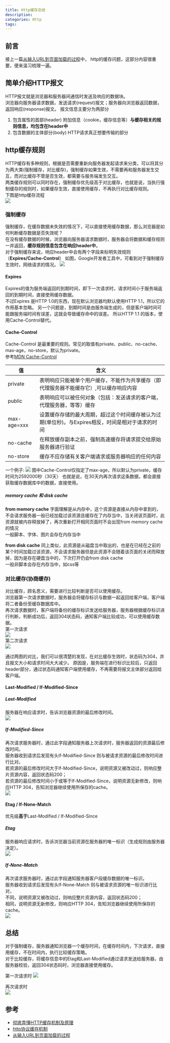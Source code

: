 ```yaml
---
title: Http缓存总结
description:
categories: Http
tags:
--- 
```

## 前言
接上一篇[从输入URL到页面加载的过程]({{site.url}}/http/2018/09/17/http-url/)中，
http的缓存问题，这部分内容很重要，便来温习梳理一遍。  

## 简单介绍HTTP报文  
HTTP报文就是浏览器和服务器间通信时发送及响应的数据块。  
浏览器向服务器请求数据，发送请求(request)报文；服务器向浏览器返回数据，返回响应(response)报文。
报文信息主要分为两部分
1. 包含属性的首部(header)  附加信息（cookie，缓存信息等）**与缓存相关的规则信息，均包含在header中**
2. 包含数据的主体部分(body)  HTTP请求真正想要传输的部分

## http缓存规则   
HTTP缓存有多种规则，根据是否需要重新向服务器发起请求来分类，可以将其分为两大类(强制缓存，对比缓存)，强制缓存如果生效，不需要再和服务器发生交互，而对比缓存不管是否生效，都需要与服务端发生交互。  
两类缓存规则可以同时存在，强制缓存优先级高于对比缓存，也就是说，当执行强制缓存的规则时，如果缓存生效，直接使用缓存，不再执行对比缓存规则。  
下图是http缓存流程  
![](https://image-static.segmentfault.com/308/881/308881798-5993d33171421_articlex)   

### 强制缓存  
强制缓存，在缓存数据未失效的情况下，可以直接使用缓存数据，那么浏览器是如何判断缓存数据是否失效呢？  
在没有缓存数据的时候，浏览器向服务器请求数据时，服务器会将数据和缓存规则一并返回，**缓存规则信息包含在响应header中**。  
对于强制缓存来说，响应header中会有两个字段来标明失效规则（**Expires/Cache-Control**） 
如图，Google开发者工具中，可看到对于强制缓存生效时，网络请求的情况。
![]({{site.url}}/assets/images/2018-9-17-http-url/disk-cache.png)  

#### Expires  
Expires的值为服务端返回的到期时间，即下一次请求时，请求时间小于服务端返回的到期时间，直接使用缓存数据。  
不过Expires 是HTTP 1.0的东西，现在默认浏览器均默认使用HTTP 1.1，所以它的作用基本忽略。
另一个问题是，到期时间是由服务端生成的，但是客户端时间可能跟服务端时间有误差，这就会导致缓存命中的误差。
所以HTTP 1.1 的版本，使用Cache-Control替代。
#### Cache-Control
Cache-Control 是最重要的规则。常见的取值有private、public、no-cache、max-age，no-store，默认为private。  
参考[MDN Cache-Control](https://developer.mozilla.org/zh-CN/docs/Web/HTTP/Headers/Cache-Control)  
 
|值|含义|  
|---|---|
|private|表明响应只能被单个用户缓存，不能作为共享缓存（即代理服务器不能缓存它）,可以缓存响应内容|
|public|表明响应可以被任何对象（包括：发送请求的客户端，代理服务器，等等）缓存|
|max-age=xxx|设置缓存存储的最大周期，超过这个时间缓存被认为过期(单位秒)。与Expires相反，时间是相对于请求的时间|
|no-cache|在释放缓存副本之前，强制高速缓存将请求提交给原始服务器进行验证|
|no-store|缓存不应存储有关客户端请求或服务器响应的任何内容|  
   
一个例子:
![]({{site.url}}/assets/images/2018-9-17-http-url/max-age.png)
图中Cache-Control仅指定了max-age，所以默认为private，缓存时间为2592000秒（30天）
也就是说，在30天内再次请求这条数据，都会直接获取缓存数据库中的数据，直接使用。  
##### memory cache 和 disk cache  
**from memory cache** 字面理解是从内存中，这个资源是直接从内存中拿到的，不会请求服务器一般已经加载过该资源且缓存在了内存当中，当关闭该页面时，此资源就被内存释放掉了，再次重新打开相同页面时不会出现from memory cache的情况   
一般脚本、字体、图片会存在内存当中   

**from disk cache** 同上类似，此资源是从磁盘当中取出的，也是在已经在之前的某个时间加载过该资源，不会请求服务器但是此资源不会随着该页面的关闭而释放掉，因为是存在硬盘当中的，下次打开仍会from disk cache  
一般非脚本会存在内存当中，如css等  
    
### 对比缓存(协商缓存)  
对比缓存，顾名思义，需要进行比较判断是否可以使用缓存。  
浏览器第一次请求数据时，服务器会将缓存标识与数据一起返回给客户端，客户端将二者备份至缓存数据库中。  
再次请求数据时，客户端将备份的缓存标识发送给服务器，服务器根据缓存标识进行判断，判断成功后，返回304状态码，通知客户端比较成功，可以使用缓存数据。  
第一次请求  
![]({{site.url}}/assets/images/2018-9-17-http-url/cache200.png)   
第二次请求  
![]({{site.url}}/assets/images/2018-9-17-http-url/cache304.png)   

通过两图的对比，我们可以很清楚的发现，在对比缓存生效时，状态码为304，并且报文大小和请求时间大大减少。
原因是，服务端在进行标识比较后，只返回header部分，通过状态码通知客户端使用缓存，不再需要将报文主体部分返回给客户端。

#### Last-Modified / If-Modified-Since  
##### Last-Modified  
服务器在响应请求时，告诉浏览器资源的最后修改时间。  
![]({{site.url}}/assets/images/2018-9-17-http-url/last-modified.png)   

##### If-Modified-Since  
再次请求服务器时，通过此字段通知服务器上次请求时，服务器返回的资源最后修改时间。  
服务器收到请求后发现有头If-Modified-Since 则与被请求资源的最后修改时间进行比对。  
若资源的最后修改时间大于If-Modified-Since，说明资源又被改动过，则响应整片资源内容，返回状态码200；  
若资源的最后修改时间小于或等于If-Modified-Since，说明资源无新修改，则响应HTTP 304，告知浏览器继续使用所保存的cache。  
![]({{site.url}}/assets/images/2018-9-17-http-url/if-modified-since.png)   
   
#### Etag / If-None-Match  
优先级**高于**Last-Modified / If-Modified-Since  
##### Etag  
服务器响应请求时，告诉浏览器当前资源在服务器的唯一标识（生成规则由服务器决定）。  
![]({{site.url}}/assets/images/2018-9-17-http-url/etag.png)   

##### If-None-Match  
再次请求服务器时，通过此字段通知服务器客户段缓存数据的唯一标识。  
服务器收到请求后发现有头If-None-Match 则与被请求资源的唯一标识进行比对，  
不同，说明资源又被改动过，则响应整片资源内容，返回状态码200；  
相同，说明资源无新修改，则响应HTTP 304，告知浏览器继续使用所保存的cache。  
![]({{site.url}}/assets/images/2018-9-17-http-url/if-none-match.png)   
  

## 总结  
对于强制缓存，服务器通知浏览器一个缓存时间，在缓存时间内，下次请求，直接用缓存，不在时间内，执行比较缓存策略。  
对于比较缓存，将缓存信息中的Etag和Last-Modified通过请求发送给服务器，由服务器校验，返回304状态码时，浏览器直接使用缓存。  

第一次请求时
![](https://images2015.cnblogs.com/blog/632130/201702/632130-20170210142134291-1976923079.png)  

再次请求时  
![](https://images2015.cnblogs.com/blog/632130/201702/632130-20170210141453338-1263276228.png)


## 参考
- [彻底弄懂HTTP缓存机制及原理](https://www.cnblogs.com/chenqf/p/6386163.html)
- [http协议缓存机制](https://segmentfault.com/a/1190000010690320)
- [从输入URL到页面加载的过程](http://www.dailichun.com/2018/03/12/whenyouenteraurl.html)